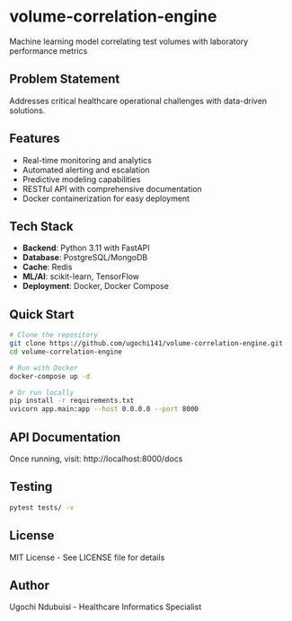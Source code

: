 # volume-correlation-engine

Machine learning model correlating test volumes with laboratory performance metrics

## Problem Statement
Addresses critical healthcare operational challenges with data-driven solutions.

## Features
- Real-time monitoring and analytics
- Automated alerting and escalation
- Predictive modeling capabilities
- RESTful API with comprehensive documentation
- Docker containerization for easy deployment

## Tech Stack
- **Backend**: Python 3.11 with FastAPI
- **Database**: PostgreSQL/MongoDB
- **Cache**: Redis
- **ML/AI**: scikit-learn, TensorFlow
- **Deployment**: Docker, Docker Compose

## Quick Start

```bash
# Clone the repository
git clone https://github.com/ugochi141/volume-correlation-engine.git
cd volume-correlation-engine

# Run with Docker
docker-compose up -d

# Or run locally
pip install -r requirements.txt
uvicorn app.main:app --host 0.0.0.0 --port 8000
```

## API Documentation
Once running, visit: http://localhost:8000/docs

## Testing
```bash
pytest tests/ -v
```

## License
MIT License - See LICENSE file for details

## Author
Ugochi Ndubuisi - Healthcare Informatics Specialist
